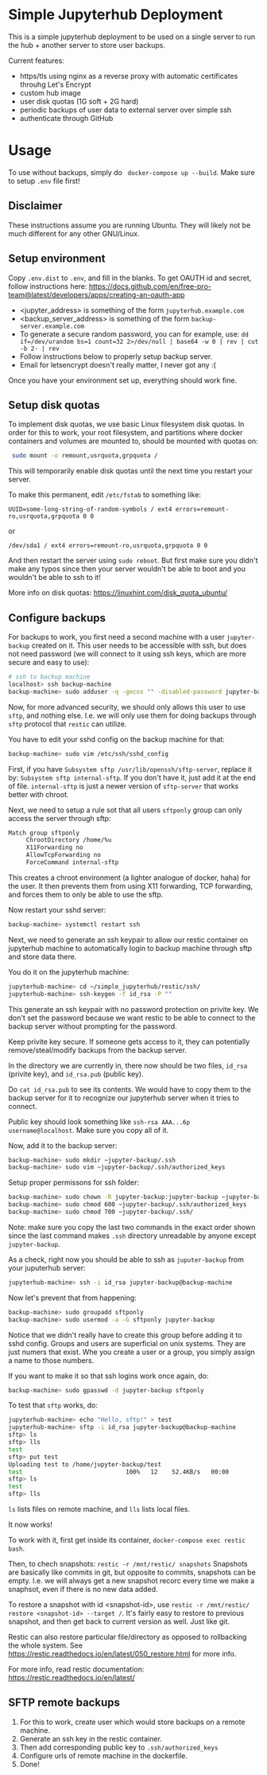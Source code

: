 # Simple Jupyterhub Deployment

This is a simple jupyterhub deployment to be used on a single server to run the hub + another server to store user backups.

Current features:
* https/tls using nginx as a reverse proxy with automatic certificates throuhg Let's Encrypt
* custom hub image
* user disk quotas (1G soft + 2G hard)
* periodic backups of user data to external server over simple ssh
* authenticate through GitHub

# Usage

To use without backups, simply do ` docker-compose up --build`. Make sure to setup `.env` file first!

## Disclaimer

These instructions assume you are running Ubuntu. They will likely not be much different for any other GNU/Linux.

## Setup environment

Copy `.env.dist` to `.env`, and fill in the blanks.
To get OAUTH id and secret, follow instructions here: https://docs.github.com/en/free-pro-team@latest/developers/apps/creating-an-oauth-app

* \<jupyter_address\> is something of the form `jupyterhub.example.com`
* \<backup_server_address\> is something of the form `backup-server.example.com`
* To generate a secure random password, you can for example, use:
`dd if=/dev/urandom bs=1 count=32 2>/dev/null | base64 -w 0 | rev | cut -b 2- | rev`
* Follow instructions below to properly setup backup server.
* Email for letsencrypt doesn't really matter, I never got any :(

Once you have your environment set up, everything should work fine.

## Setup disk quotas

To implement disk quotas, we use basic Linux filesystem disk quotas. In order for this to work, your root filesystem, and partitions where docker containers and volumes are mounted to, should be mounted with quotas on:
```bash
 sudo mount -o remount,usrquota,grpquota /
```

This will temporarily enable disk quotas until the next time you restart your server.

To make this permanent, edit `/etc/fstab` to something like:

`UUID=some-long-string-of-random-symbols / ext4 errors=remount-ro,usrquota,grpquota 0 0`

or

`/dev/sda1 / ext4 errors=remount-ro,usrquota,grpquota 0 0`

And then restart the server using `sudo reboot`. But first make sure you didn't make any typos since then your server wouldn't be able to boot and you wouldn't be able to ssh to it!

More info on disk quotas: https://linuxhint.com/disk_quota_ubuntu/

## Configure backups

For backups to work, you first need a second machine with a user `jupyter-backup` created on it.
This user needs to be accessible with ssh, but does not need password (we will connect to it using
ssh keys, which are more secure and easy to use):

```bash
# ssh to backup machine
localhost> ssh backup-machine
backup-machine> sudo adduser -q -gecos "" -disabled-password jupyter-backup
```

Now, for more advanced security, we should only allows this user to use `sftp`, and nothing else.
I.e. we will only use them for doing backups through `sftp` protocol that `restic` can utilize.

You have to edit your sshd config on the backup machine for that:
```bash
backup-machine> sudo vim /etc/ssh/sshd_config
```

First, if you have `Subsystem sftp /usr/lib/openssh/sftp-server`, replace it by:
`Subsystem sftp internal-sftp`.
If you don't have it, just add it at the end of file. `internal-sftp` is just a newer
version of `sftp-server` that works better with chroot.

Next, we need to setup a rule sot that all users `sftponly` group can only access the server through sftp:
```bash
Match group sftponly
     ChrootDirectory /home/%u
     X11Forwarding no
     AllowTcpForwarding no
     ForceCommand internal-sftp
```

This creates a chroot environment (a lighter analogue of docker, haha) for the user.
It then prevents them from using X11 forwarding, TCP forwarding, and forces them to only be able
to use the sftp.

Now restart your sshd server:
```bash
backup-machine> systemctl restart ssh
```

Next, we need to generate an ssh keypair to allow our restic container on jupyterhub machine to
automatically login to backup machine through sftp and store data there.

You do it on the jupyterhub machine:
```bash
jupyterhub-machine> cd ~/simple_jupyterhub/restic/ssh/
jupyterhub-machine> ssh-keygen -f id_rsa -P ""
```

This generate an ssh keypair with no password protection on privite key. We don't set the
password because we want restic to be able to connect to the backup server without prompting
for the password.

Keep privite key secure. If someone gets access to it, they can potentially remove/steal/modify
backups from the backup server.

In the directory we are currently in, there now should be two files, `id_rsa` (privite key), and
`id_rsa.pub` (public key).

Do `cat id_rsa.pub` to see its contents. We would have to copy them to the backup server for it to
recognize our jupyterhub server when it tries to connect.

Public key should look something like `ssh-rsa AAA...6p username@localhost`. Make sure you copy all
of it.

Now, add it to the backup server:

```bash
backup-machine> sudo mkdir ~jupyter-backup/.ssh
backup-machine> sudo vim ~jupyter-backup/.ssh/authorized_keys
```

Setup proper permissons for ssh folder:
```bash
backup-machine> sudo chown -R jupyter-backup:jupyter-backup ~jupyter-backup/.ssh/
backup-machine> sudo chmod 600 ~jupyter-backup/.ssh/authorized_keys
backup-machine> sudo chmod 700 ~jupyter-backup/.ssh/
```

Note: make sure you copy the last two commands in the exact order shown since the last command
makes `.ssh` directory unreadable by anyone except `jupyter-backup`.

As a check, right now you should be able to ssh as `juputer-backup` from your juputerhub server:

```bash
jupyterhub-machine> ssh -i id_rsa jupyter-backup@backup-machine
```

Now let's prevent that from happening:

```bash
backup-machine> sudo groupadd sftponly
backup-machine> sudo usermod -a -G sftponly jupyter-backup
```

Notice that we didn't really have to create this group before adding it to sshd config.
Groups and users are superficial on unix systems. They are just numers that exist.
Whe you create a user or a group, you simply assign a name to those numbers.

If you want to make it so that ssh logins work once again, do:
```bash
backup-machine> sudo gpasswd -d jupyter-backup sftponly
```

To test that `sftp` works, do:

```bash
jupyterhub-machine> echo "Hello, sftp!" > test
jupyterhub-machine> sftp -i id_rsa jupyter-backup@backup-machine
sftp> ls
sftp> lls
test
sftp> put test
Uploading test to /home/jupyter-backup/test
test                             100%   12    52.4KB/s   00:00
sftp> ls
test
sftp> lls
```

`ls` lists files on remote machine, and `lls` lists local files.

It now works!




To work with it, first get inside its container, `docker-compose exec restic bash`.

Then, to chech snapshots: `restic -r /mnt/restic/ snapshots`
Snapshots are basically like commits in git, but opposite to commits, snapshots can be
empty. I.e. we will always get a new snapshot recorc every time we make a snaphsot, even
if there is no new data added.

To restore a snapshot with id \<snapshot-id\>, use `restic -r /mnt/restic/ restore <snapshot-id> --target /`.
It's fairly easy to restore to previous snapshot, and then get back to current version as well. Just like git.

Restic can also restore particular file/directory as opposed to rollbacking the whole system.
See <https://restic.readthedocs.io/en/latest/050_restore.html> for more info.

For more info, read restic documentation: <https://restic.readthedocs.io/en/latest/>

## SFTP remote backups

1. For this to work, create user which would store backups on a remote machine.
2. Generate an ssh key in the restic container.
3. Then add corresponding public key to `.ssh/authorized_keys`
4. Configure urls of remote machine in the dockerfile.
5. Done!

